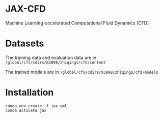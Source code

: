 # JAX-CFD
Machine Learning-accelerated Computational Fluid Dynamics (CFD)

# Datasets
The training data and evaluation data are in `/global/cfs/cdirs/m3898/zhiqings/cfd/content`

The trained models are in `/global/cfs/cdirs/m3898/zhiqings/cfd/models`

# Installation
```
conda env create -f jax.yml
conda activate jax
```
